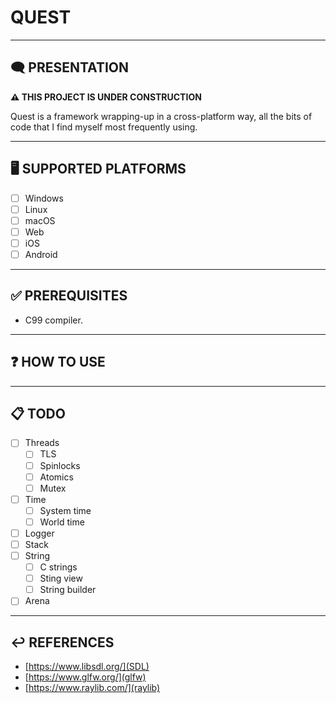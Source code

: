 # QUEST

---

## 🗨️ PRESENTATION

**⚠️ THIS PROJECT IS UNDER CONSTRUCTION**

Quest is a framework wrapping-up in a cross-platform way, all the bits of code that I find myself most frequently using.

---

## 🖥️ SUPPORTED PLATFORMS

- [ ] Windows
- [ ] Linux
- [ ] macOS
- [ ] Web
- [ ] iOS
- [ ] Android

---

## ✅ PREREQUISITES

- C99 compiler.

---

## ❓ HOW TO USE

---

## 📋 TODO

- [ ] Threads
  - [ ] TLS
  - [ ] Spinlocks
  - [ ] Atomics
  - [ ] Mutex
- [ ] Time
  - [ ] System time
  - [ ] World time
- [ ] Logger
- [ ] Stack
- [ ] String
  - [ ] C strings
  - [ ] Sting view
  - [ ] String builder
- [ ] Arena

---

## ↩️ REFERENCES

- [https://www.libsdl.org/](SDL)
- [https://www.glfw.org/](glfw)
- [https://www.raylib.com/](raylib)
